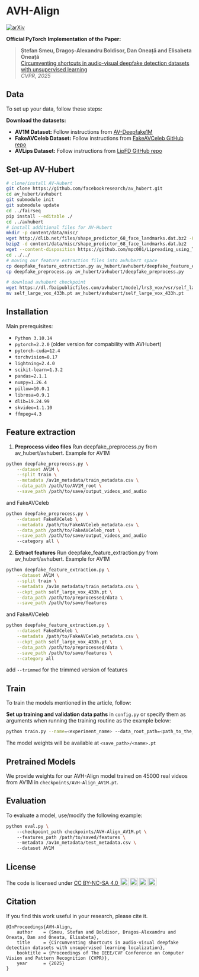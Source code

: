 # AVH-Align

[![arXiv](https://img.shields.io/badge/-arXiv-B31B1B.svg?style=for-the-badge)](https://arxiv.org/abs/2412.00175)

**Official PyTorch Implementation of the Paper:**

> **Ștefan Smeu, Dragoș-Alexandru Boldisor, Dan Oneață and Elisabeta Oneață**  
> [Circumventing shortcuts in audio-visual deepfake detection datasets with unsupervised learning](https://arxiv.org/abs/2412.00175)  
> *CVPR, 2025*

## Data

To set up your data, follow these steps:

**Download the datasets:**
   - **AV1M Dataset:** Follow instructions from [AV-Deepfake1M](https://github.com/ControlNet/AV-Deepfake1M)
   - **FakeAVCeleb Dataset:** Follow instructions from [FakeAVCeleb GitHub repo](https://github.com/DASH-Lab/FakeAVCeleb)
   - **AVLips Dataset:** Follow instructions from [LipFD GitHub repo](https://github.com/AaronComo/LipFD)

## Set-up AV-Hubert
```bash 
# clone/install AV-Hubert
git clone https://github.com/facebookresearch/av_hubert.git
cd av_hubert/avhubert
git submodule init
git submodule update
cd ../fairseq
pip install --editable ./
cd ../avhubert
# install additional files for AV-Hubert
mkdir -p content/data/misc/
wget http://dlib.net/files/shape_predictor_68_face_landmarks.dat.bz2 -O content/data/misc/shape_predictor_68_face_landmarks.dat.bz2
bzip2 -d content/data/misc/shape_predictor_68_face_landmarks.dat.bz2
wget --content-disposition https://github.com/mpc001/Lipreading_using_Temporal_Convolutional_Networks/raw/master/preprocessing/20words_mean_face.npy -O content/data/misc/20words_mean_face.npy
cd ../../
# moving our feature extraction files into avhubert space
cp deepfake_feature_extraction.py av_hubert/avhubert/deepfake_feature_extraction.py 
cp deepfake_preprocess.py av_hubert/avhubert/deepfake_preprocess.py

# download avhubert checkpoint
wget https://dl.fbaipublicfiles.com/avhubert/model/lrs3_vox/vsr/self_large_vox_433h.pt
mv self_large_vox_433h.pt av_hubert/avhubert/self_large_vox_433h.pt
```

## Installation

Main prerequisites:

* `Python 3.10.14`
* `pytorch=2.2.0` (older version for compability with AVHubert)
* `pytorch-cuda=12.4`
* `torchvision=0.17`
* `lightning=2.4.0`
* `scikit-learn=1.3.2`
* `pandas=2.1.1`
* `numpy=1.26.4`
* `pillow=10.0.1`
* `librosa=0.9.1`
* `dlib=19.24.99`
* `skvideo=1.1.10`
* `ffmpeg=4.3`

## Feature extraction

1. **Preprocess video files**
Run deepfake_preprocess.py from av_hubert/avhubert. Example for AV1M
```bash
python deepfake_preprocess.py \
    --dataset AV1M \
    --split train \
    --metadata /av1m_metadata/train_metadata.csv \
    --data_path /path/to/AV1M_root \
    --save_path /path/to/save/output_videos_and_audio
```
and FakeAVCeleb
```bash
python deepfake_preprocess.py \
    --dataset FakeAVCeleb \
    --metadata /path/to/FakeAVCeleb_metadata.csv \
    --data_path /path/to/FakeAVCeleb_root \
    --save_path /path/to/save/output_videos_and_audio
    --category all \
```

2. **Extract features**
Run deepfake_feature_extraction.py from av_hubert/avhubert. Example for AV1M

```bash
python deepfake_feature_extraction.py \
    --dataset AV1M \
    --split train \
    --metadata /av1m_metadata/train_metadata.csv \
    --ckpt_path self_large_vox_433h.pt \
    --data_path /path/to/preprocessed/data \
    --save_path /path/to/save/features
```
and FakeAVCeleb
```bash
python deepfake_feature_extraction.py \
    --dataset FakeAVCeleb \
    --metadata /path/to/FakeAVCeleb_metadata.csv \
    --ckpt_path self_large_vox_433h.pt \
    --data_path /path/to/preprocessed/data \
    --save_path /path/to/save/features \
    --category all
```

add ```--trimmed``` for the trimmed version of features

## Train

 To train the models mentioned in the article, follow:

 **Set up training and validation data paths** in `config.py` or specify them as arguments when running the training routine as the example below:

 ```bash
 python train.py --name=<experiment_name> --data_root_path=<path_to_the_features_data> --metadata_root_path=<path_to_the_folder_containing_the_dataset_metadata_files>
 ```
 The model weights will be available at `<save_path>/<name>.pt`

## Pretrained Models
We provide weights for our AVH-Align model trained on 45000 real videos from AV1M in `checkpoints/AVH-Align_AV1M.pt`.

## Evaluation

To evaluate a model, use/modify the following example:

```bash 
python eval.py \ 
    --checkpoint_path checkpoints/AVH-Align_AV1M.pt \ 
    --features_path /path/to/saved/features \ 
    --metadata /av1m_metadata/test_metadata.csv \ 
    --dataset AV1M 
```

## License

<p xmlns:cc="http://creativecommons.org/ns#">The code is licensed under <a href="https://creativecommons.org/licenses/by-nc-sa/4.0/?ref=chooser-v1" target="_blank" rel="license noopener noreferrer" style="display:inline-block;">CC BY-NC-SA 4.0 <img style="height:22px!important;margin-left:3px;vertical-align:text-bottom;" src="https://mirrors.creativecommons.org/presskit/icons/cc.svg?ref=chooser-v1" alt=""><img style="height:22px!important;margin-left:3px;vertical-align:text-bottom;" src="https://mirrors.creativecommons.org/presskit/icons/by.svg?ref=chooser-v1" alt=""><img style="height:22px!important;margin-left:3px;vertical-align:text-bottom;" src="https://mirrors.creativecommons.org/presskit/icons/nc.svg?ref=chooser-v1" alt=""><img style="height:22px!important;margin-left:3px;vertical-align:text-bottom;" src="https://mirrors.creativecommons.org/presskit/icons/sa.svg?ref=chooser-v1" alt=""></a></p>

## Citation

If you find this work useful in your research, please cite it.

```
@InProceedings{AVH-Align,
    author    = {Smeu, Stefan and Boldisor, Dragos-Alexandru and Oneata, Dan and Oneata, Elisabeta},
    title     = {Circumventing shortcuts in audio-visual deepfake detection datasets with unsupervised learning localization},
    booktitle = {Proceedings of The IEEE/CVF Conference on Computer Vision and Pattern Recognition (CVPR)},
    year      = {2025}
}
```